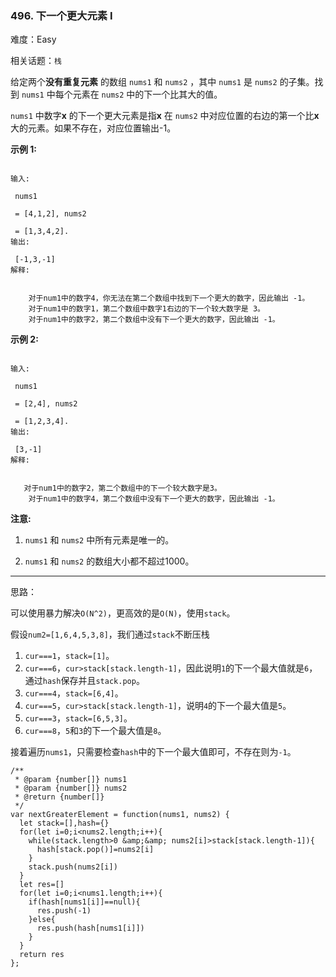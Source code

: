 ### 496. 下一个更大元素 I

难度：Easy

相关话题：`栈`

给定两个**没有重复元素** 的数组 `nums1`  和 `nums2` ，其中 `nums1` 是 `nums2` 的子集。找到 `nums1` 中每个元素在 `nums2` 中的下一个比其大的值。



 `nums1` 中数字**x** 的下一个更大元素是指**x** 在 `nums2` 中对应位置的右边的第一个比**x** 大的元素。如果不存在，对应位置输出-1。



**示例 1:** 



```

输入:

 nums1

 = [4,1,2], nums2

 = [1,3,4,2].
输出:

 [-1,3,-1]
解释:


    对于num1中的数字4，你无法在第二个数组中找到下一个更大的数字，因此输出 -1。
    对于num1中的数字1，第二个数组中数字1右边的下一个较大数字是 3。
    对于num1中的数字2，第二个数组中没有下一个更大的数字，因此输出 -1。
```


**示例 2:** 



```

输入:

 nums1

 = [2,4], nums2

 = [1,2,3,4].
输出:

 [3,-1]
解释:


   对于num1中的数字2，第二个数组中的下一个较大数字是3。
    对于num1中的数字4，第二个数组中没有下一个更大的数字，因此输出 -1。
```


**注意:** 




1.  `nums1` 和 `nums2` 中所有元素是唯一的。

2.  `nums1` 和 `nums2` 的数组大小都不超过1000。






-----

思路：

可以使用暴力解决`O(N^2)`，更高效的是`O(N)`，使用`stack`。

假设`num2=[1,6,4,5,3,8]`，我们通过`stack`不断压栈

1. `cur===1`，`stack=[1]`。
2. `cur===6`，`cur>stack[stack.length-1]`，因此说明`1`的下一个最大值就是`6`，通过`hash`保存并且`stack.pop`。
3. `cur===4`，`stack=[6,4]`。
4. `cur===5`，`cur>stack[stack.length-1]`，说明`4`的下一个最大值是`5`。
5. `cur===3`，`stack=[6,5,3]`。
6. `cur===8`，`5`和`3`的下一个最大值是`8`。

接着遍历`nums1`，只需要检查`hash`中的下一个最大值即可，不存在则为`-1`。
```
/**
 * @param {number[]} nums1
 * @param {number[]} nums2
 * @return {number[]}
 */
var nextGreaterElement = function(nums1, nums2) {
  let stack=[],hash={}
  for(let i=0;i<nums2.length;i++){
    while(stack.length>0 &amp;&amp; nums2[i]>stack[stack.length-1]){
      hash[stack.pop()]=nums2[i]
    }
    stack.push(nums2[i])
  }
  let res=[]
  for(let i=0;i<nums1.length;i++){
    if(hash[nums1[i]]==null){
      res.push(-1)
    }else{
      res.push(hash[nums1[i]])
    }
  }
  return res
};
```

